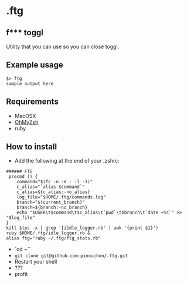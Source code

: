 # .ftg

## f*** toggl
Utility that you can use so you can close toggl.

## Example usage
````shell
$> ftg
sample output here
````


## Requirements
- MacOSX
- [OhMyZsh](https://github.com/robbyrussell/oh-my-zsh])
- ruby

## How to install
- Add the following at the end of your .zshrc:
````shell
###### FTG
 precmd () {
    command="$(fc -n -e - -l -1)"
    c_alias="`alias $command`"
    c_alias=${c_alias:-no_alias}
    log_file="$HOME/.ftg/commands.log"
    branch="$(current_branch)"
    branch=${branch:-no_branch}
    echo "$USER\t$command\t$c_alias\t`pwd`\t$branch\t`date +%s`" >> "$log_file"
}
kill $(ps -x | grep '[i]dle_logger.rb' | awk '{print $1}')
ruby $HOME/.ftg/idle_logger.rb &
alias ftg="ruby ~/.ftg/ftg_stats.rb"
````
- `cd ~``
- `git clone git@github.com:pinouchon/.ftg.git`
- Restart your shell
- ???
- profit
